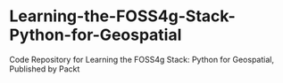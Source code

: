 # Learning-the-FOSS4g-Stack-Python-for-Geospatial
Code Repository for Learning the FOSS4g Stack: Python for Geospatial, Published by Packt

